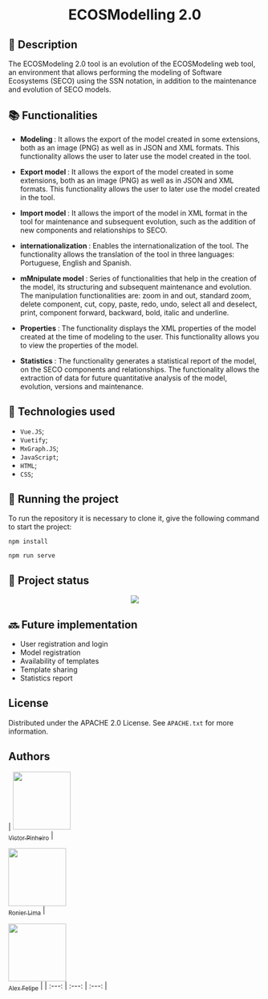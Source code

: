 
<h1 align="center">ECOSModelling 2.0</h1>

## :memo: Description
The ECOSModeling 2.0 tool is an evolution of the ECOSModeling web tool, an environment that allows performing the modeling of Software Ecosystems (SECO) using the SSN notation, in addition to the maintenance and evolution of SECO models.

## :books: Functionalities
* <b>Modeling </b>: It allows the export of the model created in some extensions, both as an image (PNG) as well as in JSON and XML formats. This functionality allows the user to later use the model created in the tool.

* <b>Export model </b>: It allows the export of the model created in some extensions, both as an image (PNG) as well as in JSON and XML formats. This functionality allows the user to later use the model created in the tool.

* <b>Import model </b>: It allows the import of the model in XML format in the tool for maintenance and subsequent evolution, such as the addition of new components and relationships to SECO.

* <b>internationalization </b>: Enables the internationalization of the tool. The functionality allows the translation of the tool in three languages: Portuguese, English and Spanish.

* <b>mMnipulate model </b>: Series of functionalities that help in the creation of the model, its structuring and subsequent maintenance and evolution. The manipulation functionalities are: zoom in and out, standard zoom, delete component, cut, copy, paste, redo, undo, select all and deselect, print, component forward, backward, bold, italic and underline. 
 
* <b>Properties </b>: The functionality displays the XML properties of the model created at the time of modeling to the user. This functionality allows you to view the properties of the model.

* <b>Statistics </b>: The functionality generates a statistical report of the model, on the SECO components and relationships. The functionality allows the extraction of data for future quantitative analysis of the model, evolution, versions and maintenance.

## :wrench: Technologies used
* ``Vue.JS``;
* ``Vuetify``;
* ``MxGraph.JS``;
* ``JavaScript``;
* ``HTML``;
* ``CSS``;

## :rocket: Running the project
To run the repository it is necessary to clone it, give the following command to start the project:

```
npm install
```

```
npm run serve
```

## :dart: Project status

<p align="center">
<img src="http://img.shields.io/static/v1?label=STATUS&message=EM%20DESENVOLVIMENTO&color=GREEN&style=for-the-badge"/>
</p>

## :soon: Future implementation
* User registration and login
* Model registration
* Availability of templates
* Template sharing
* Statistics report

## License

Distributed under the APACHE 2.0 License. See `APACHE.txt` for more information.


## Authors


| [<img src="https://avatars.githubusercontent.com/u/37351953?s=400&u=a8b4c29a928c56e2584da3383130c308a28ad118&v=4" width=115><br><sub>Victor Pinheiro</sub>](https://github.com/pinheirovictor) |  

[<img src="https://avatars.githubusercontent.com/u/29809911?v=4" width=115><br><sub>Ronier Lima</sub>](https://github.com/ronierlima) | 

 [<img src="https://avatars.githubusercontent.com/u/12789148?v=4" width=115><br><sub>Alex Felipe</sub>](https://github.com/emanuelcoutinho) |
| :---: | :---: | :---: |

